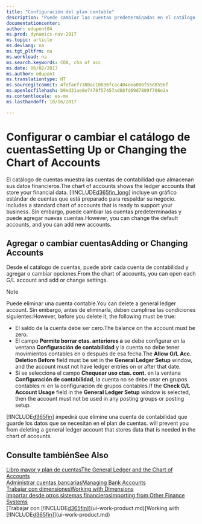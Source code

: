 ```yaml
---
title: "Configuración del plan contable"
description: "Puede cambiar las cuentas predeterminadas en el catálogo de cuentas (COA) y puede agregar nuevas cuentas."
documentationcenter: 
author: edupont04
ms.prod: dynamics-nav-2017
ms.topic: article
ms.devlang: na
ms.tgt_pltfrm: na
ms.workload: na
ms.search.keywords: COA, cha of acc
ms.date: 06/02/2017
ms.author: edupont
ms.translationtype: HT
ms.sourcegitcommit: 4fefaef7380ac10836fcac404eea006f55d8556f
ms.openlocfilehash: b9ed31ae8e7478f57457ad68fd69d7809f706e2a
ms.contentlocale: es-mx
ms.lasthandoff: 10/16/2017

---
```

# <a name="setting-up-or-changing-the-chart-of-accounts"></a><span data-ttu-id="c2d9e-103">Configurar o cambiar el catálogo de cuentas</span><span class="sxs-lookup"><span data-stu-id="c2d9e-103">Setting Up or Changing the Chart of Accounts</span></span>
<span data-ttu-id="c2d9e-104">El catálogo de cuentas muestra las cuentas de contabilidad que almacenan sus datos financieros.</span><span class="sxs-lookup"><span data-stu-id="c2d9e-104">The chart of accounts shows the ledger accounts that store your financial data.</span></span> [!INCLUDE[d365fin_long](includes/d365fin_long_md.md)]<span data-ttu-id="c2d9e-105"> incluye un gráfico estándar de cuentas que está preparado para respaldar su negocio.</span><span class="sxs-lookup"><span data-stu-id="c2d9e-105"> includes a standard chart of accounts that is ready to support your business.</span></span>
<span data-ttu-id="c2d9e-106">Sin embargo, puede cambiar las cuentas predeterminadas y puede agregar nuevas cuentas.</span><span class="sxs-lookup"><span data-stu-id="c2d9e-106">However, you can change the default accounts, and you can add new accounts.</span></span>  

## <a name="adding-or-changing-accounts"></a><span data-ttu-id="c2d9e-107">Agregar o cambiar cuentas</span><span class="sxs-lookup"><span data-stu-id="c2d9e-107">Adding or Changing Accounts</span></span>
<span data-ttu-id="c2d9e-108">Desde el catálogo de cuentas, puede abrir cada cuenta de contabilidad y agregar o cambiar opciones.</span><span class="sxs-lookup"><span data-stu-id="c2d9e-108">From the chart of accounts, you can open each G/L account and add or change settings.</span></span>

> [!NOTE]  
>   <span data-ttu-id="c2d9e-109">Puede eliminar una cuenta contable.</span><span class="sxs-lookup"><span data-stu-id="c2d9e-109">You can delete a general ledger account.</span></span> <span data-ttu-id="c2d9e-110">Sin embargo, antes de eliminarla, deben cumplirse las condiciones siguientes:</span><span class="sxs-lookup"><span data-stu-id="c2d9e-110">However, before you delete it, the following must be true:</span></span>  

* <span data-ttu-id="c2d9e-111">El saldo de la cuenta debe ser cero.</span><span class="sxs-lookup"><span data-stu-id="c2d9e-111">The balance on the account must be zero.</span></span>  
* <span data-ttu-id="c2d9e-112">El campo **Permite borrar ctas. anteriores a** se debe configurar en la ventana **Configuración de contabilidad** y la cuenta no debe tener movimientos contables en o después de esa fecha.</span><span class="sxs-lookup"><span data-stu-id="c2d9e-112">The **Allow G/L Acc. Deletion Before** field must be set in the **General Ledger Setup** window, and the account must not have ledger entries on or after that date.</span></span>  
* <span data-ttu-id="c2d9e-113">Si se selecciona el campo **Chequear uso ctas. cont.** en la ventana **Configuración de contabilidad**, la cuenta no se debe usar en grupos contables ni en la configuración de grupos contables.</span><span class="sxs-lookup"><span data-stu-id="c2d9e-113">If the **Check G/L Account Usage** field in the **General Ledger Setup** window is selected, then the account must not be used in any posting groups or posting setup.</span></span>  

[!INCLUDE[d365fin](includes/d365fin_md.md)]<span data-ttu-id="c2d9e-114"> impedirá que elimine una cuenta de contabilidad que guarde los datos que se necesitan en el plan de cuentas.</span><span class="sxs-lookup"><span data-stu-id="c2d9e-114"> will prevent you from deleting a general ledger account that stores data that is needed in the chart of accounts.</span></span>  

## <a name="see-also"></a><span data-ttu-id="c2d9e-115">Consulte también</span><span class="sxs-lookup"><span data-stu-id="c2d9e-115">See Also</span></span>
[<span data-ttu-id="c2d9e-116">Libro mayor y plan de cuentas</span><span class="sxs-lookup"><span data-stu-id="c2d9e-116">The General Ledger and the Chart of Accounts</span></span>](finance-general-ledger.md)  
[<span data-ttu-id="c2d9e-117">Administrar cuentas bancarias</span><span class="sxs-lookup"><span data-stu-id="c2d9e-117">Managing Bank Accounts</span></span>](bank-manage-bank-accounts.md)  
[<span data-ttu-id="c2d9e-118">Trabajar con dimensiones</span><span class="sxs-lookup"><span data-stu-id="c2d9e-118">Working with Dimensions</span></span>](finance-dimensions.md)  
[<span data-ttu-id="c2d9e-119">Importar desde otros sistemas financieros</span><span class="sxs-lookup"><span data-stu-id="c2d9e-119">Importing from Other Finance Systems</span></span>](upload-data.md)  
<span data-ttu-id="c2d9e-120">[Trabajar con [!INCLUDE[d365fin](includes/d365fin_md.md)]](ui-work-product.md)</span><span class="sxs-lookup"><span data-stu-id="c2d9e-120">[Working with [!INCLUDE[d365fin](includes/d365fin_md.md)]](ui-work-product.md)</span></span>  

## 

